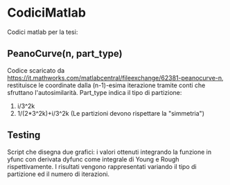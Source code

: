 # CodiciMatlab
Codici matlab per la tesi:
## PeanoCurve(n, part_type)
Codice scaricato da https://it.mathworks.com/matlabcentral/fileexchange/62381-peanocurve-n, restituisce le coordinate dalla (n-1)-esima iterazione tramite conti che sfruttano l'autosimilarità. Part_type indica il tipo di partizione: 
1) i/3^2k 
2) 1/(2*3^2k)+i/3^2k
(Le partizioni devono rispettare la "simmetria")

## Testing
Script che disegna due grafici: i valori ottenuti integrando la funzione in yfunc con derivata dyfunc come integrale di Young e Rough rispettivamente. I risultati vengono rappresentati variando il tipo di partizione ed il numero di iterazioni.

##
